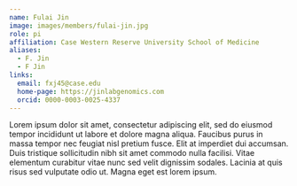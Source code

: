 ```yaml
---
name: Fulai Jin
image: images/members/fulai-jin.jpg
role: pi
affiliation: Case Western Reserve University School of Medicine
aliases:
  - F. Jin
  - F Jin 
links:
  email: fxj45@case.edu
  home-page: https://jinlabgenomics.com
  orcid: 0000-0003-0025-4337
---
```


Lorem ipsum dolor sit amet, consectetur adipiscing elit, sed do eiusmod tempor incididunt ut labore et dolore magna aliqua.
Faucibus purus in massa tempor nec feugiat nisl pretium fusce.
Elit at imperdiet dui accumsan.
Duis tristique sollicitudin nibh sit amet commodo nulla facilisi.
Vitae elementum curabitur vitae nunc sed velit dignissim sodales.
Lacinia at quis risus sed vulputate odio ut.
Magna eget est lorem ipsum.
